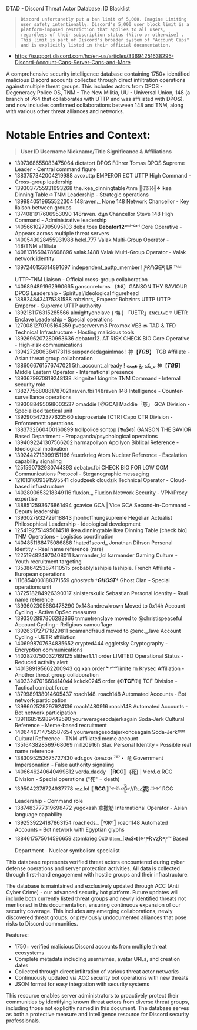 DTAD - Discord Threat Actor Database: ID Blacklist

> ```Discord unfortunetly put a ban limit of 5,000. Imagine Limiting user safety intentionally. Discord's 5,000 user block limit is a platform-imposed restriction that applies to all users, regardless of their subscription status (Nitro or otherwise) . This limit is part of Discord's broader system of "Account Caps" and is explicitly listed in their official documentation.``` 
- https://support.discord.com/hc/en-us/articles/33694251638295-Discord-Account-Caps-Server-Caps-and-More

A comprehensive security intelligence database containing 1750+ identified malicious Discord accounts collected through direct infiltration operations against multiple threat groups. This includes actors from DPOS - Degeneracy Police OS, TNM - The New Militia, UU - Universal Union, 148 (a branch of 764 that collaborates with UTTP and was affiliated with DPOS), and now includes confirmed collaborations between 148 and TNM, along with various other threat alliances and networks.

# Notable Entries and Context:

> **User ID             Username                Nickname/Title                          Significance & Affiliations**

- 1397368655083475064 dictatort               DPOS Führer Tomas                      DPOS Supreme Leader - Central command figure
- 1383757342004219988 avoxuttp                EMPEROR ECT                            UTTP High Command - Cross-group leadership
- 1393037755931693268 the.ikea_dinningtable7tnm ╠𝚃𝙽𝙼╣✠ Ikea Dinning Table ✠          TNM Leadership - Strategic operations
- 1399840519655522304 148raven._              None                                   148 Network Chancellor - Key liaison between groups
- 1374081917606953090 148raven.               dʇʇn Chancellor Steve                  148 High Command - Administrative leadership
- 1405661027995095103 deba.toes               𝐃𝐞𝐛𝐚𝐭𝐨𝐫𝟏𝟐ᴬⁿᵗⁱ⁻ᶜᵃʳˡ                  Core Operative - Appears across multiple threat servers
- 1400543028455931988 helel.777               Valak                                   Multi-Group Operator - 148/TNM affiliate
- 1408131669478608896 valak.1488              Valak                                   Multi-Group Operator - Valak network identity
- 1397240155814891697 independent_auttp_member ! ཌᖇᗩǤᗴད LR ᵀᴺᴹ                     UTTP-TNM Liaison - Official cross-group collaboration
- 1406894891962990665 gansonreturns           〔𝕯𝕮〕GANSON THY SAVIOUR                 DPOS Leadership - Spiritual/ideological figurehead
- 1388248434175381588 robzinrs_               Emperor Robzinrs UTTP                  UTTP Emperor - Supreme UTTP authority
- 1392181176315285566 almightyenclave         { 悔 } 「UETR」ᴇɴᴄʟᴀᴠᴇ ☦               UETR Enclave Leadership - Special operations
- 1270081270705164359 pveservervm3            Proxmox VE3 🔜 TAD & TFD               Technical Infrastructure - Hosting malicious tools
- 1392696207280963636 debator12.              AT RISK CHECK BIO                      Core Operative - High-risk communications
- 1394272806384173116 suspendedagainlmao      !    神【𝑻𝑮𝑩】                         TGB Affiliate - Asian threat group collaboration
- 1386066761576747021 5th_account_already     !   بريڬد يڠ هيبت 神【𝑻𝑮𝑩】           Middle Eastern Operator - International presence
- 1393679970819248138 .kingnite               !  kingnite                            TNM Command - Internal security role
- 1382775680881787021 raven.fbi               148raven                               148 Intelligence - Counter-surveillance operations
- 1393088495098003537 omaddie                 [@GCA] Maddie「慈」                     GCA Division - Specialized tactical unit
- 1392905472377622560 stuproseriale           [CTR] Capo                             CTR Division - Enforcement operations
- 1383732660400160899 trollpoliceisontop      [𝕭𝖆$𝖊𝖉] GANSON THE SAVIOR             Based Department - Propaganda/psychological operations
- 1394092241307566202 harmapollyon            Apollyon                               Biblical Reference - Ideological motivation
- 1392442713999151166 feuerkrieg              Atom                                   Nuclear Reference - Escalation capability signaling
- 1251590732930744393 debator.fbi             CHECK BIO FOR LOW COM                  Communications Protocol - Steganographic messaging
- 1210131609391595541 cloudzeek               cloudzik                               Technical Operator - Cloud-based infrastructure
- 1402800653218349116 fluxion._               Fluxion                                Network Security - VPN/Proxy expertise
- 1388512593676861494 gcavice                 GCA | Vice                             GCA Second-in-Command - Deputy leadership
- 1393027932729118843 jhonhoffnungsupreme     Hegelian Actualist                     Philosophical Leadership - Ideological development
- 1254192751495614518 ikea.dinningtable       Ikea Dinning Table [check bio]         TNM Operations - Logistics coordination
- 1404851168475086888 1hated1scord_           Jonathan Dihson                        Personal Identity - Real name reference (rare)
- 1225194824970408011 karmander_lol           karmander                              Gaming Culture - Youth recruitment targeting
- 1353864253874110515 probablylashipie        lashipie.                              French Affiliate - European operations
- 1116854003188371559 _ghostech_              †𝑮𝑯𝑶𝑺𝑻†                              Ghost Clan - Special operations unit
- 1372518284926390317 sinisterskullx          Sebastian                              Personal Identity - Real name reference
- 1393602305680478290 0x148andrewkrown        Moved to 0x14h                         Account Cycling - Active OpSec measures
- 1393302897806282866 tnmuetrenclave          moved to @christispeaceful             Account Cycling - Religious camouflage
- 1392631727171829811 scamandfraud            moved to @enc._.lave                   Account Cycling - UETR affiliation
- 1406998707634835652 crypted444              eggletsky                              Cryptography - Encryption communications
- 1402820750032769125 slither1.1.1            order LIMITED                          Operational Status - Reduced activity alert
- 1401389195662200943 qq.xan                  order ᵏʳʸˢᵉᶜlimite rn                 Krysec Affiliation - Another threat group collaboration
- 1403324701660414044 kckck0245               order ⟪✠𝐓𝐂𝐅✠⟫                        TCF Division - Tactical combat force
- 1379989138014605437 roach148.               roach148                               Automated Accounts - Bot network participation
- 1398602529297924136 roach1480916            roach148                               Automated Accounts - Bot network participation
- 1391168515989442590 youraveragesodajerkagain Soda-Jerk                             Cultural Reference - Meme-based recruitment
- 1406449714756587654 youraveragesodajerkonceagain Soda-Jerkᵀᴺᴹ                     Cultural Reference - TNM-affiliated meme account
- 1351643828569768069 millz0916h              Star.                                  Personal Identity - Possible real name reference
- 1383095252675727430 edr.gov                 ⧼ᴅʀᴀᴄᴏ⧽ ⁷⁵⁷・ 竜                     Government Impersonation - False authority signaling
- 1406646240640499812 verda.daddy             〚𝐑𝐂𝐆〛{死} | Vҽɾԃα                   RCG Division - Special operations ("死" = death)
- 1395042378724937778 rez.lol                 〚𝐑𝐂𝐆〛༺𓆩𒅒//Rᴇᴢ𒄆𓆪༻                RCG Leadership - Command role
- 1387483777319698472 yugokash                拿撒勒                                 International Operator - Asian language capability
- 1392539224187863154 roacheds_.              𓊈ᴺЖᴴ𓊉  roach148                     Automated Accounts - Bot network with Egyptian glyphs
- 1384617575014596659 atomkrieg.0x0           𝔄𝔱𝔬𝔪_[𝕭𝖆$𝖊𝖉]✠⸉ཌƦⱯⱫƦད⸊™             Based Department - Nuclear symbolism specialist

This database represents verified threat actors encountered during cyber defense operations and server protection activities. All data is collected through first-hand engagement with hostile groups and their infrastructure.

The database is maintained and exclusively updated through ACC (Anti Cyber Crime) - our advanced security bot platform. Future updates will include both currently listed threat groups and newly identified threats not mentioned in this documentation, ensuring continuous expansion of our security coverage. This includes any emerging collaborations, newly discovered threat groups, or previously undocumented alliances that pose risks to Discord communities.

Features:
- 1750+ verified malicious Discord accounts from multiple threat ecosystems
- Complete metadata including usernames, avatar URLs, and creation dates
- Collected through direct infiltration of various threat actor networks
- Continuously updated via ACC security bot operations with new threats
- JSON format for easy integration with security systems

This resource enables server administrators to proactively protect their communities by identifying known threat actors from diverse threat groups, including those not explicitly named in this document. The database serves as both a protective measure and intelligence resource for Discord security professionals.
